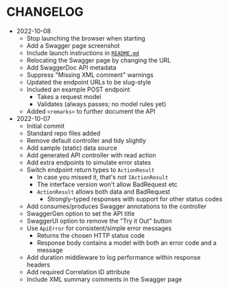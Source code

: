 # CHANGELOG

- 2022-10-08
  - Stop launching the browser when starting
  - Add a Swagger page screenshot
  - Include launch instructions in [`README.md`](./README.md)
  - Relocating the Swagger page by changing the URL
  - Add SwaggerDoc API metadata
  - Suppress "Missing XML comment" warnings
  - Updated the endpoint URLs to be slug-style
  - Included an example POST endpoint
    - Takes a request model
    - Validates (always passes; no model rules yet)
  - Added `<remarks>` to further document the API
- 2022-10-07
  - Initial commit
  - Standard repo files added
  - Remove default controller and tidy slightly
  - Add sample (static) data source
  - Add generated API controller with read action
  - Add extra endpoints to simulate error states
  - Switch endpoint return types to `ActionResult`
    - In case you missed it, that's *not* `IActionResult`
    - The interface version won't allow BadRequest etc
    - `ActionResult` allows both data and BadRequest
      - Strongly-typed responses with support for other status codes
  - Add consumes/produces Swagger annotations to the controller
  - SwaggerGen option to set the API title
  - SwaggerUI option to remove the "Try it Out" button
  - Use `ApiError` for consistent/simple error messages
    - Returns the chosen HTTP status code
    - Response body contains a model with both an error code and a message
  - Add duration middleware to log performance within response headers
  - Add required Correlation ID attribute
  - Include XML summary comments in the Swagger page
